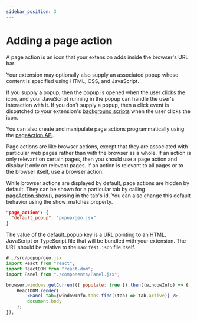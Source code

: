 ```yaml
---
sidebar_position: 3
---
```


# Adding a page action

A page action is an icon that your extension adds inside the browser's URL bar.

Your extension may optionally also supply an associated popup whose content is specified using HTML, CSS, and JavaScript.

If you supply a popup, then the popup is opened when the user clicks the icon, and your JavaScript running in the popup can handle the user's interaction with it. If you don't supply a popup, then a click event is dispatched to your extension's [background scripts](https://developer.mozilla.org/en-US/docs/Mozilla/Add-ons/WebExtensions/Anatomy_of_a_WebExtension#background_pages) when the user clicks the icon.

You can also create and manipulate page actions programmatically using the [pageAction API](https://developer.mozilla.org/en-US/docs/Mozilla/Add-ons/WebExtensions/API/pageAction).

Page actions are like browser actions, except that they are associated with particular web pages rather than with the browser as a whole. If an action is only relevant on certain pages, then you should use a page action and display it only on relevant pages. If an action is relevant to all pages or to the browser itself, use a browser action.

While browser actions are displayed by default, page actions are hidden by default. They can be shown for a particular tab by calling [pageAction.show()](https://developer.mozilla.org/en-US/docs/Mozilla/Add-ons/WebExtensions/API/pageAction/show), passing in the tab's id. You can also change this default behavior using the show_matches property.

```json
"page_action": {
  "default_popup": "popup/geo.jsx"
}
```

The value of the default_popup key is a URL pointing to an HTML, JavaScript or TypeScript file that will be bundled with your extension. The URL should be relative to the `manifest.json` file itself.

```jsx
# ./src/popup/geo.jsx
import React from "react";
import ReactDOM from "react-dom";
import Panel from "./components/Panel.jsx";

browser.windows.getCurrent({ populate: true }).then((windowInfo) => {
	ReactDOM.render(
		<Panel tab={windowInfo.tabs.find((tab) => tab.active)} />,
		document.body
	);
});
```
